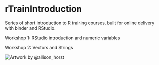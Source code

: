 # rTrainIntroduction

Series of short introduction to R training courses, built for online delivery with binder and RStudio.

Workshop 1: RStudio introduction and numeric variables  

Workshop 2: Vectors and Strings


![Artwork by @allison_horst](https://github.com/allisonhorst/stats-illustrations/blob/master/rstats-artwork/r_first_then.png?raw=true)

